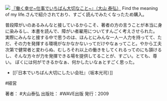 
[![](https://images-fe.ssl-images-amazon.com/images/I/51wAd61hb5L._SL160_.jpg)](http://www.amazon.co.jp/exec/obidos/ASIN/4872904192/choiyaki81-22/ref=nosim)
[『働く幸せ~仕事でいちばん大切なこと~』（大山 泰弘）](http://www.amazon.co.jp/exec/obidos/ASIN/4872904192/choiyaki81-22/ref=nosim)
Find the meaning of my life.さんで紹介されており、すごく読んでみたくなったため購入。

普段障がいのあるみんなと接しているからこそ、著者の方の言うことが本当に身に染みるし、本書を読んで、障がい者雇用についてすんごく考えさせられた。
実際にみんなと接する中で思うのは、ほんとにみんな一人一人力を持ってて、ただ、その力を発揮する環境がなかなかないってだけやなぁってこと。やから工夫次第で健常者と変わらぬ、むしろそれ以上の働きをしてくれるってのにも頷けるし、そんな方々が力を発揮できる場を提供してることが、すごい。とても、尊い。
ぼくには何ができるかなぁ、何かしたいなぁとすごく思った。

- [[『日本でいちばん大切にしたい会社』（坂本光司）]]

#経営 

著者： #大山泰弘 
出版社： #WAVE出版
発行：2009

